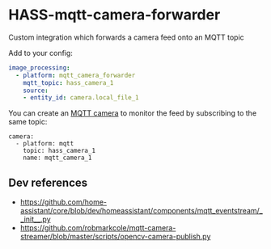 # HASS-mqtt-camera-forwarder
Custom integration which forwards a camera feed onto an MQTT topic

Add to your config:
```yaml
image_processing:
  - platform: mqtt_camera_forwarder
    mqtt_topic: hass_camera_1
    source:
    - entity_id: camera.local_file_1
```

You can create an [MQTT camera](https://www.home-assistant.io/integrations/camera.mqtt) to monitor the feed by subscribing to the same topic:
```
camera:
  - platform: mqtt
    topic: hass_camera_1
    name: mqtt_camera_1
```


## Dev references
- https://github.com/home-assistant/core/blob/dev/homeassistant/components/mqtt_eventstream/__init__.py
- https://github.com/robmarkcole/mqtt-camera-streamer/blob/master/scripts/opencv-camera-publish.py
